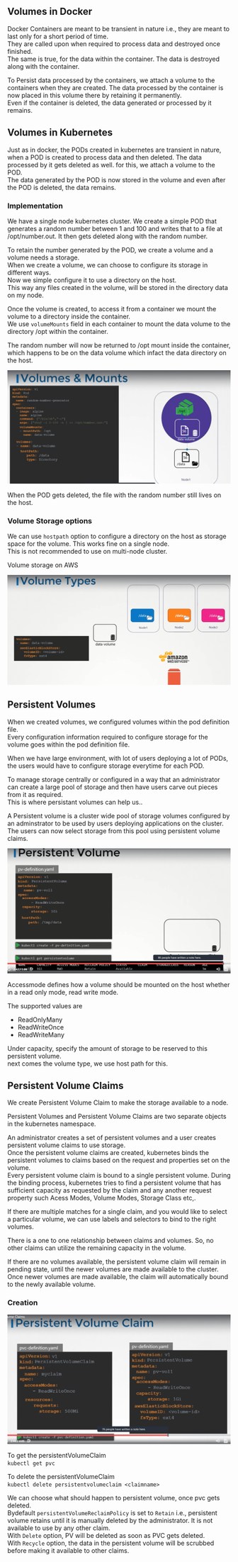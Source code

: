 
## Volumes in Docker

Docker Containers are meant to be transient in nature i.e., they are meant to last only for a short period of time.  
They are called upon when required to process data and destroyed once finished.  
The same is true, for the data within the container. The data is destroyed along with the container.  

To Persist data processed by the containers, we attach a volume to the containers when they are created. The data processed by the container is now placed in this volume there by retaining it permanently.   
Even if the container is deleted, the data generated or processed by it remains.  

## Volumes in Kubernetes

Just as in docker, the PODs created in kubernetes are transient in nature, when a POD is created to process data and then deleted. The data processed by it gets deleted as well. for this, we attach a volume to the POD.   
The data generated by the POD is now stored in the volume and even after the POD is deleted, the data remains. 

### Implementation

We have a single node kubernetes cluster. We create a simple POD that generates a random number between 1 and 100 and writes that to a file at /opt/number.out. It then gets deleted along with the random number.  

To retain the number generated by the POD, we create a volume and a volume needs a storage.  
When we create a volume, we can choose to configure its storage in different ways.  
Now we simple configure it to use a directory on the host.  
This way any files created in the volume, will be stored in the directory data on my node.   

Once the volume is created, to access it from a container we mount the volume to a directory inside the container.  
We use `volumeMounts` field in each container to mount the data volume to the directory /opt within the container. 

The random number will now be returned to /opt mount inside the container, which happens to be on the data volume which infact the data directory on the host.  

![volumes](./Screens/volumes.png)

When the POD gets deleted, the file with the random number still lives on the host.  

### Volume Storage options

We can use `hostpath` option to configure a directory on the host as storage space for the volume. This works fine on a single node.  
This is not recommended to use on multi-node cluster.  

Volume storage on AWS 

![volume-AWS](./Screens/volume-AWS.png)

## Persistent Volumes  

When we created volumes, we configured volumes within the pod definition file.  
Every configuration information required to configure storage for the volume goes within the pod definition file.  

When we have large environment, with lot of users deploying a lot of PODs, the users would have to configure storage everytime for each POD. 

To manage storage centrally or configured in a way that an administrator can create a large pool of storage and then have users carve out pieces from it as required.  
This is where persistant volumes can help us..  

A Persistent volume is a cluster wide pool of storage volumes configured by an adminstrator to be used by users deploying applications on the cluster.    
The users can now select storage from this pool using persistent volume claims.   

![per-volume](./Screens/per-volumes.png)

Accessmode defines how a volume should be mounted on the host whether in a read only mode, read write mode.   

The supported values are   

* ReadOnlyMany
* ReadWriteOnce
* ReadWriteMany  

Under capacity, specify the amount of storage to be reserved to this persistent volume.  
next comes the volume type, we use host path for this.  

## Persistent Volume Claims

We create Persistent Volume Claim to make the storage available to a node.  

Persistent Volumes and Persistent Volume Claims are two separate objects in the kubernetes namespace.  

An administrator creates a set of persistent volumes and a user creates persistent volume claims to use storage.  
Once the persistent volume claims are created, kubernetes binds the persistent volumes to claims based on the request and properties set on the volume.  
Every persistent volume claim is bound to a single persistent volume. During the binding process, kubernetes tries to find a persistent volume that has sufficient capacity as requested by the claim and any another request property such Acess Modes, Volume Modes, Storage Class etc,.  

If there are multiple matches for a single claim, and you would like to select a particular volume, we can use labels and selectors to bind to the right volumes.  

There is a one to one relationship between claims and volumes. So, no other claims can utilize the remaining capacity in the volume.   

If there are no volumes available, the persistent volume claim will remain in pending state, until the newer volumes are made available to the cluster. Once newer volumes are made available, the claim will automatically bound to the newly available volume.  

### Creation

![pvc](./Screens/pvc.png) 

To get the persistentVolumeClaim   
`kubectl get pvc`     

To delete the persistentVolumeClaim   
`kubectl delete persistentvolumeclaim <claimname>`   

We can choose what should happen to persistent volume, once pvc gets deleted.   
Bydefault `persistentVolumeReclaimPolicy` is set to `Retain` i.e., persistent volume retains until it is manually deleted by the administrator.  It is not available to use by any other claim.   
With `Delete` option, PV will be deleted as soon as PVC gets deleted.  
With `Recycle` option, the data in the persistent volume will be scrubbed before making it available to other claims.   

















